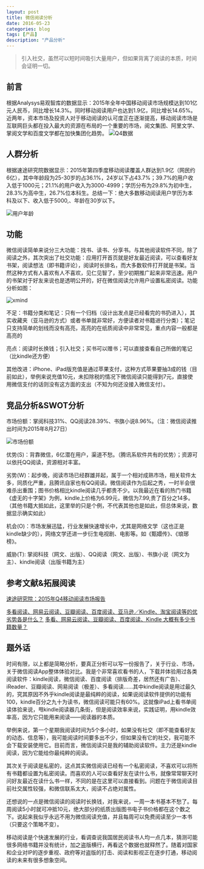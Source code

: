 ```yaml
---
layout: post
title: 微信阅读分析
date: 2016-05-23
categories: blog
tags: [产品]
description: "产品分析"
---
```


> 引入社交，虽然可以短时间吸引大量用户，但如果背离了阅读的本质，时间会证明一切。

## 前言

根据Analysys易观智库的数据显示：2015年全年中国移动阅读市场规模达到101亿元人民币，同比增长14.3%。同时移动阅读用户也达到1.9亿，同比增长14.65%。近两年，资本市场及投资人对于移动阅读的认可度正在逐渐提高，移动阅读市场是互联网巨头都在投入最大的资源在布局的一个重要的市场，阅文集团、阿里文学、掌阅文学和百度文学都在加快集团化趋势。
![Q4数据](http://7xsx6z.com1.z0.glb.clouddn.com/1014-2015Q4%E7%A7%BB%E5%8A%A8%E9%98%85%E8%AF%BB%E5%B8%82%E5%9C%BA.png)

## 人群分析

根据速途研究院数据显示：2015年第四季度移动阅读覆盖人群达到1.9亿（网民约6亿），其中年龄段为25-30岁的占36.1%，24岁以下占43.7%；39.7%的用户收入低于1000元；21.1%的用户收入为3000-4999；学历分布为29.8%为初中生，28.3%为高中生，26.7%位本科生。总结一下：绝大多数移动阅读用户学历为本科及以下、收入低于5000,、年龄在30岁以下。

![用户年龄](http://7xsx6z.com1.z0.glb.clouddn.com/%E5%AD%A6%E5%8E%86%E5%88%86%E5%B8%83.png)

## 功能

微信阅读简单来说分三大功能：找书、读书、分享书。与其他阅读软件不同，除了阅读之外，其次突出了社交功能：应用打开首页就是好友最近阅读，可以查看好友书架，阅读想法（即书籍评论），阅读时长排名，而大多数软件打开就是书架。当然这种方式有人喜欢有人不喜欢，见仁见智了，至少初期推广起来非常迅速。用户的书架对于好友来说也是透明公开的，好在微信阅读允许用户设置私密阅读。功能分析如图：

![xmind](http://7xsx6z.com1.z0.glb.clouddn.com/%E5%BE%AE%E4%BF%A1%E9%98%85%E8%AF%BB.jpg)

不足：书籍分类和笔记：只有一个归档（设计出发点是已经看完的书扔进入），其实收藏夹（亚马逊的方式）或者书单就非常好，方便读者对书籍进行分类）；笔记只支持简单的划线而没有高亮，高亮的在纸质阅读中非常常见，重点内容一般都是高亮的

亮点：阅读时长换钱；引入社交；买书可以赠书；可以直接查看自己所做的笔记（比kindle还方便）

其他改进：iPhone、iPad版充值是通过苹果支付，这种方式苹果要抽3成的钱（目前如此），举例来说充值10元，未扣除税的情况下微信阅读只能得到7元，直接使用微信支付的话则没有这方面的支出（不知为何还没接入微信支付）。

## 竞品分析&SWOT分析

市场份额：掌阅科技31%、QQ阅读28.39%、书旗小说8.96%。（注：微信阅读推出时间为2015年8月27日）

![市场份额](http://7xsx6z.com1.z0.glb.clouddn.com/%E5%B8%82%E5%9C%BA%E4%BB%BD%E9%A2%9D.png)

优势(S)：背靠微信，6亿潜在用户，渠道不愁。（腾讯系软件共有的优势）；资源可以依托QQ阅读，资源相对丰富。

劣势(W)：起步晚，阅读市场已经群雄并起，属于一个相对成熟市场，相关软件太多，同质化严重，且腾讯自家也有QQ阅读。微信阅读作为后起之秀，一时半会很难杀出重围；图书价格相比kindle阅读几乎都贵不少。以我最近在看的热门书籍《虚无的十字架》为例，kindle上价格为6.99元，微信为7.99,贵了百分之14多。（其他书籍大抵如此，这里举的只是个例，不代表其他也是如此，但总体来说，数据显示确实如此）


机会(O)：市场发展迅猛，行业发展快速增长中，尤其是网络文学（这也正是kindle缺少的），网络文学还进一步衍生电视剧、电影等。如《甄嬛传》、《琅琊榜》。

威胁(T): 掌阅科技（网文、出版）、QQ阅读（网文、出版）、书旗小说（网文为主）、kindle阅读（出版书籍为主）

## 参考文献&拓展阅读

[速途研究院：2015年Q4移动阅读市场报告](http://www.sootoo.com/content/660775.shtml)

[多看阅读、网易云阅读、豆瓣阅读、百度阅读、亚马逊／Kindle、淘宝阅读等的优劣势各是什么？](https://www.zhihu.com/question/25044319)
[多看、网易云阅读、豆瓣阅读、百度阅读、Kindle 大概有多少书籍数量？](https://www.zhihu.com/question/24945470)

## 题外话

时间有限，以上都是简略分析，要真正分析可以写一份报告了，关于行业、市场，关于微信阅读App整体体验对比。我是个非常喜欢看书的人，下载并体验用过各类阅读软件：kindle阅读，微信阅读、百度阅读（排版奇差，居然还有广告）、iReader、豆瓣阅读、网易阅读（极差）、多看阅读……其中kindle阅读是用过最久的，究其原因不外乎kindle阅读是最纯粹的阅读，如果说阅读软件提供的功能有100，kindle百分之九十为读书，微信阅读可能只有60%。这就像iPad上看书单阅读体验来说，甩kindle阅读器几条街，但是阅读效率来说，实践证明，用kindle效率高，因为它只能用来阅读——阅读器的本质。

举例来说，第一个星期我阅读时间为5个多小时，如果没有社交（即不能查看好友的动态、信息等），我可能阅读时间要多出不少，但如果没有它的社交，我可能不会下载安装使用它。目前而言，微信阅读只是我的辅助阅读软件。主力还是kindle阅读，因为它能给你最纯粹的阅读。

其次关于阅读是私密的，这点其实微信阅读已经有一个私密阅读，不喜欢可以将所有书籍都设置为私密阅读。而喜欢的人可以查看好友在读什么书，就像常常聊天时问好友最近在读什么书一样，不同的是在这里可以直接看到。问题在于微信阅读目前社交属性较强，和微信联系太大，阅读不占绝对属性。

还想说的一点是微信阅读的阅读时长换钱，对我来说，一周一本书基本不愁了。每周阅读5小时就可冲抵10元，绝大部分的纸质出版图书电子书价格都在这个数之下。说起来我似乎永远不用为微信阅读充值，并且每周可以免费阅读至少一本书（只要这个策略不变）。


移动阅读是个快速发展的行业，看调查说我国居民阅读书人均一点几本，猜测可能很多网络书籍并没有统计，加之盗版横行，再看这个数据也就释然了。随着对国家和企业对IP的逐步重视、政府等对盗版的打击、阅读和影视正在逐步打通，移动阅读的未来有很多想象空间。


